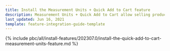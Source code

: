 ```yaml
---
title: Install the Measurement Units + Quick Add to Cart feature
description: Measurement Units + Quick Add to Cart allow selling products by any unit of measure with a click. This guide describes how to integrate this feature into your project.
last_updated: Jun 16, 2021
template: feature-integration-guide-template
---
```

{% include pbc/all/install-features/202307.0/install-the-quick-add-to-cart-measurement-units-feature.md %} <!-- To edit, see /_includes/pbc/all/install-features/202307.0/install-the-quick-add-to-cart-measurement-units-feature.md -->
